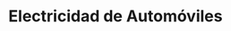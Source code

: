 ---
title: "Electricidad de Automóviles"
url: /madrid/electricidad-de-automoviles/
shop: reparación de automóviles
---